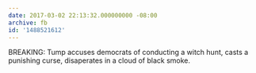 ```yaml
---
date: 2017-03-02 22:13:32.000000000 -08:00
archive: fb
id: '1488521612'
---
```


BREAKING: Tump accuses democrats of conducting a witch hunt, casts a punishing curse, disaperates in a cloud of black smoke.
